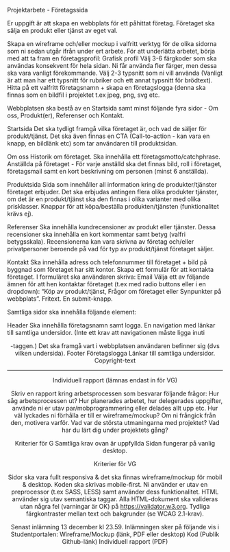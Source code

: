 Projektarbete - Företagssida

Er uppgift är att skapa en webbplats för ett påhittat företag. Företaget ska sälja en produkt eller tjänst av eget val. 

Skapa en wireframe och/eller mockup i valfritt verktyg för de olika sidorna som ni sedan utgår ifrån under ert arbete. För att underlätta arbetet, börja med att ta fram en företagsprofil:
Grafisk profil 
Välj 3-6 färgkoder som ska användas konsekvent för hela sidan. Ni får använda fler färger, men dessa ska vara vanligt förekommande.
Välj 2-3 typsnitt som ni vill använda (Vanligt är att man har ett typsnitt för rubriker och ett annat typsnitt för brödtext).
Hitta på ett valfritt företagsnamn + skapa en företagslogga (denna ska finnas som en bildfil i projektet t.ex jpeg, png, svg etc.

Webbplatsen ska bestå av en Startsida samt minst följande fyra sidor -  Om oss, Produkt(er), Referenser och Kontakt. 

Startsida 
Det ska tydligt framgå vilka företaget är, och vad de säljer för produkt/tjänst.
Det ska även finnas en CTA (Call-to-action - kan vara en knapp, en bildlänk etc) som tar användaren till produktsidan.

Om oss
Historik om företaget.
Ska innehålla ett företagsmotto/catchphrase.
Anställda på företaget - För varje anställd ska det finnas bild, roll i företaget, företagsmail samt en kort beskrivning om personen (minst 6 anställda).

Produktsida
Sida som innehåller all information kring de produkter/tjänster företaget erbjuder.
Det ska erbjudas antingen flera olika produkter tjänster, om det är en produkt/tjänst ska den finnas i olika varianter med olika prisklasser.
Knappar för att köpa/beställa produkten/tjänsten (funktionalitet krävs ej).

Referenser
Ska innehålla kundrecensioner av produkt eller tjänster. Dessa recensioner ska innehålla en kort kommentar samt betyg (valfri betygsskala). Recensionerna kan vara skrivna av företag och/eller privatpersoner beroende på vad för typ av produkt/tjänst företaget säljer.

Kontakt
Ska innehålla adress och telefonnummer till företaget + bild på byggnad som företaget har sitt kontor.
Skapa ett formulär för att kontakta företaget. I formuläret ska användaren skriva:
Email
Välja ett av följande ämnen för att hen kontaktar företaget (t.ex med radio buttons eller i en dropdown): “Köp av produkt/tjänst, Frågor om företaget eller Synpunkter på webbplats”.
Fritext.
En submit-knapp.

Samtliga sidor ska innehålla följande element:

Header
Ska innehålla företagsnamn samt logga.
En navigation med länkar till samtliga undersidor. (Inte ett krav att navigationen måste ligga inuti <header>-taggen.)
Det ska framgå vart i webbplatsen användaren befinner sig (dvs vilken undersida).
Footer
Företagslogga
Länkar till samtliga undersidor.
Copyright-text
________________________________________________________________________

Individuell rapport (lämnas endast in för VG)

Skriv en rapport kring arbetsprocessen som besvarar följande frågor:
Hur såg arbetsprocessen ut? Hur planerades arbetet, hur delegerades uppgifter, använde ni er utav par/mobprogrammering eller delades allt upp etc.
Hur väl lyckades ni förhålla er till er wireframe/mockup? Om ni frångick från den, motivera varför.
Vad var de största utmaningarna med projektet?
Vad har du lärt dig under projektets gång?

Kriterier för G
Samtliga krav ovan är uppfyllda
Sidan fungerar på vanlig desktop.

Kriterier för VG

Sidor ska vara fullt responsiva & det ska finnas wireframe/mockup för mobil & desktop. Koden ska skrivas mobile-first.
Ni använder er utav en preprocessor (t.ex SASS, LESS) samt använder dess funktionalitet.
HTML använder sig utav semantiska taggar.
Alla HTML-dokument ska valideras utan några fel (varningar är OK) på https://validator.w3.org.
Tydliga färgkontraster mellan text och bakgrunder (se WCAG 2.1-krav).

Senast inlämning 13 december kl 23.59.  Inlämningen sker på följande vis i Studentportalen:
Wireframe/Mockup (länk, PDF eller desktop)
Kod (Publik Github-länk)
Individuell rapport (PDF)
